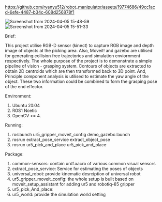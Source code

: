 
https://github.com/ryanyu512/robot_manipulator/assets/19774686/49cc1acd-6efe-4487-b34c-608d256878f1


![Screenshot from 2024-04-05 15-48-59](https://github.com/ryanyu512/robot_manipulator/assets/19774686/d5af2b7f-65cb-4f1b-b676-ff4056b475e8)
![Screenshot from 2024-04-05 15-51-33](https://github.com/ryanyu512/robot_manipulator/assets/19774686/ba6778fb-f21f-4adf-b797-baa818e6bdbb)

Brief:

This project utilise RGB-D sensor (kinect) to capture RGB image and depth image of objects at the picking area. Also, Moveit! and gazebo are utilised for generating collision free trajectories and simulation enviornment respectively. The whole purpose of the project is to demonstrate a simple pipeline of vision - grasping system. Contours of objects are extracted to obtain 2D centroids which are then transformed back to 3D point. And, Principle component analysis is utilised to estimate the yaw angle of the object. These two information could be combined to form the grasping pose of the end effector. 

Environment:
1. Ubuntu 20.04
2. ROS1 Noetic
3. OpenCV >= 4.

Running:
1. roslaunch ur5_gripper_moveit_config demo_gazebo.launch
2. rosrun extract_pose_service extract_object_pose
3. rosrun ur5_pick_and_place ur5_pick_and_place

Package:
1. common-sensors: contain urdf.xacro of various common visual sensors
2. extract_pose_service: Service for estimating the poses of objects
3. universal_robot: provide kinematic desrciption of universal robot
4. ur5_gripper_moveit_config: the whole setup is built based on moveit_setup_assistant for adding ur5 and robotiq-85 gripper
5. ur5_pick_And_place: 
6. ur5_world: provide the simulation world setting
